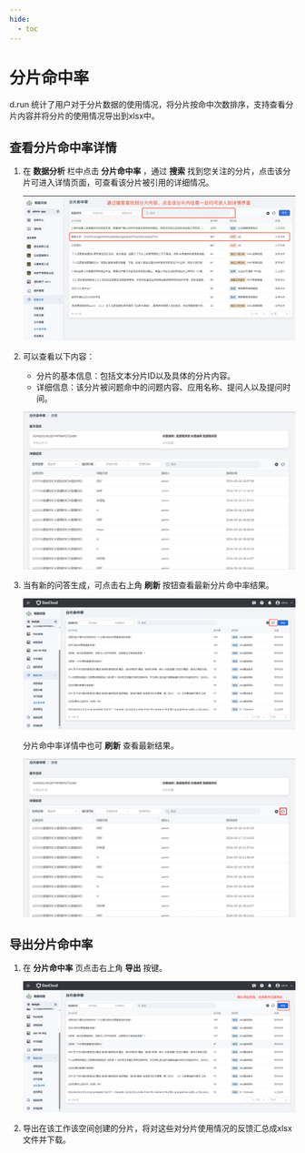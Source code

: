 ```yaml
---
hide:
  - toc
---
```


# 分片命中率

d.run 统计了用户对于分片数据的使用情况，将分片按命中次数排序，支持查看分片内容并将分片的使用情况导出到xlsx中。

## 查看分片命中率详情

1. 在 **数据分析** 栏中点击 **分片命中率** ，通过 **搜索** 找到您关注的分片，点击该分片可进入详情页面，可查看该分片被引用的详细情况。

    ![选择详情](images/shard-hit-ratio.jpg)

2. 可以查看以下内容：

    - 分片的基本信息：包括文本分片ID以及具体的分片内容。
    - 详细信息：该分片被问题命中的问题内容、应用名称、提问人以及提问时间。

    ![查看详情](images/shard-hit-ratio-detail.png)

3. 当有新的问答生成，可点击右上角 **刷新** 按钮查看最新分片命中率结果。

    ![刷新](images/refresh-shard-hit-ratio-1.jpg)

    分片命中率详情中也可 **刷新** 查看最新结果。

    ![刷新结果](images/refresh-shard-hit-ratio-2.png)

## 导出分片命中率

1. 在 **分片命中率** 页点击右上角 **导出** 按键。

    ![导出](images/export-shard-hit-ratio.jpg)

2. 导出在该工作该空间创建的分片，将对这些对分片使用情况的反馈汇总成xlsx文件并下载。

